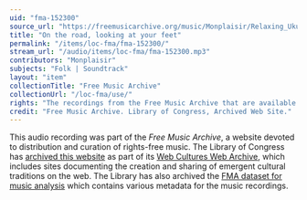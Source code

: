 ```yaml
---
uid: "fma-152300"
source_url: "https://freemusicarchive.org/music/Monplaisir/Relaxing_Ukulele/Monplaisir_-_Relaxing_Ukulele_-_06_On_the_road_looking_at_your_feet"
title: "On the road, looking at your feet"
permalink: "/items/loc-fma/fma-152300/"
stream_url: "/audio/items/loc-fma/fma-152300.mp3"
contributors: "Monplaisir"
subjects: "Folk | Soundtrack"
layout: "item"
collectionTitle: "Free Music Archive"
collectionUrl: "/loc-fma/use/"
rights: "The recordings from the Free Music Archive that are available on Citizen DJ have a CC0 1.0 Universal License (Public Domain Dedication) which means you can copy, modify, distribute and perform the work, even for commercial purposes, all without asking permission."
credit: "Free Music Archive. Library of Congress, Archived Web Site."
---
```


This audio recording was part of the _Free Music Archive_, a website devoted to distribution and curation of rights-free music. The Library of Congress has [archived this website](https://www.loc.gov/item/lcwaN0026492/) as part of its [Web Cultures Web Archive](https://www.loc.gov/collections/web-cultures-web-archive/about-this-collection/), which includes sites documenting the creation and sharing of emergent cultural traditions on the web. The Library has also archived the [FMA dataset for music analysis](https://catalog.loc.gov/vwebv/search?searchCode=LCCN&searchArg=2018655052&searchType=1&permalink=y) which contains various metadata for the music recordings.